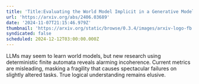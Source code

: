 ```yaml
---
title: 'Title:Evaluating the World Model Implicit in a Generative Model'
url: 'https://arxiv.org/abs/2406.03689'
date: '2024-11-07T21:15:46.979Z'
thumbnail: 'https://arxiv.org/static/browse/0.3.4/images/arxiv-logo-fb.png'
syndicated: false
scheduled: 2024-12-12T03:00:00.000Z
---
```

LLMs may seem to learn world models, but new research using deterministic finite automata reveals alarming incoherence.  Current metrics are misleading, masking a fragility that causes spectacular failures on slightly altered tasks.  True logical understanding remains elusive.
